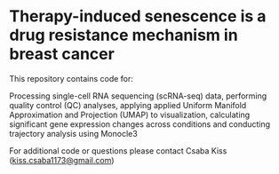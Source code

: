 # Therapy-induced senescence is a drug resistance mechanism in breast cancer
This repository contains code for:

  Processing single-cell RNA sequencing (scRNA-seq) data, performing quality control (QC) analyses, applying applied Uniform Manifold Approximation and Projection (UMAP) to visualization, calculating significant gene expression changes across conditions and conducting trajectory analysis using Monocle3 

For additional code or questions please contact Csaba Kiss (kiss.csaba1173@gmail.com)
